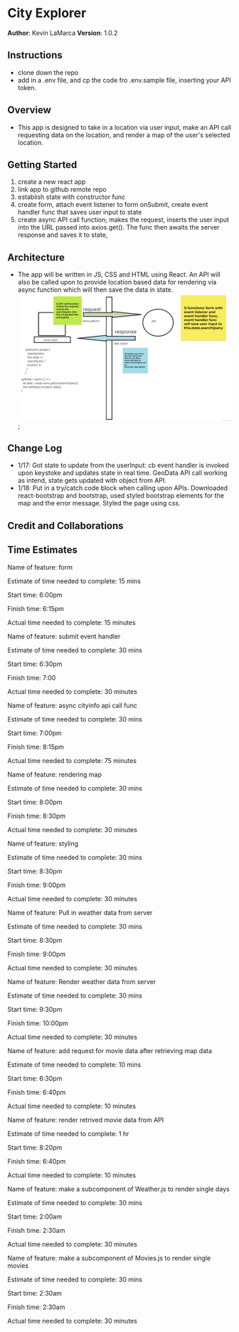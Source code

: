 # City Explorer

**Author**: Kevin LaMarca
**Version**: 1.0.2 

## Instructions
- clone down the repo
- add in a .env file, and cp the code fro  .env.sample file, inserting your API token.

## Overview
- This app is designed to take in a location via user input, make an API call requesting data on the location, and render a map of the user's selected location.

## Getting Started
1. create a new react app
2. link app to github remote repo
3. establish state with constructor func
4. create form, attach event listener to form onSubmit, create event handler func that saves user input to state
5. create async API call function; makes the request, inserts the user input into the URL passed into axios.get(). The func then awaits the server response and saves it to state, 

## Architecture
- The app will be written in JS, CSS and HTML using React. An API will also be called upon to provide location based data for rendering via async function which will then save the data in state. 
![image](/public/dataFlow.png);

## Change Log
- 1/17: Got state to update from the userInput: cb event handler is invoked upon keystoke and updates state in real time. GeoData API call working as intend, state gets updated with object from API.
- 1/18: Put in a try/catch code block when calling upon APIs. Downloaded react-bootstrap and bootstrap, used styled bootstrap elements for the map and the error message. Styled the page using css.

## Credit and Collaborations


## Time Estimates

Name of feature: form

Estimate of time needed to complete: 15 mins

Start time: 6:00pm

Finish time: 6:15pm

Actual time needed to complete: 15 minutes

Name of feature: submit event handler

Estimate of time needed to complete: 30 mins

Start time: 6:30pm

Finish time: 7:00

Actual time needed to complete: 30 minutes

Name of feature: async cityinfo api call func

Estimate of time needed to complete: 30 mins

Start time: 7:00pm

Finish time: 8:15pm

Actual time needed to complete: 75 minutes

Name of feature: rendering map

Estimate of time needed to complete: 30 mins

Start time: 8:00pm

Finish time: 8:30pm

Actual time needed to complete: 30 minutes

Name of feature: styling 

Estimate of time needed to complete: 30 mins

Start time: 8:30pm

Finish time: 9:00pm

Actual time needed to complete: 30 minutes

Name of feature: Pull in weather data from server 

Estimate of time needed to complete: 30 mins

Start time: 8:30pm

Finish time: 9:00pm

Actual time needed to complete: 30 minutes

Name of feature: Render weather data from server 

Estimate of time needed to complete: 30 mins

Start time: 9:30pm

Finish time: 10:00pm

Actual time needed to complete: 30 minutes

Name of feature: add request for movie data after retrieving map data

Estimate of time needed to complete: 10 mins

Start time: 6:30pm

Finish time: 6:40pm

Actual time needed to complete: 10 minutes

Name of feature: render retrived movie data from API

Estimate of time needed to complete: 1 hr

Start time: 8:20pm

Finish time: 6:40pm

Actual time needed to complete: 10 minutes

Name of feature: make a subcomponent of Weather.js to render single days

Estimate of time needed to complete: 30 mins

Start time: 2:00am

Finish time: 2:30am

Actual time needed to complete: 30 minutes

Name of feature: make a subcomponent of Movies.js to render single movies

Estimate of time needed to complete: 30 mins

Start time: 2:30am

Finish time: 2:30am

Actual time needed to complete: 30 minutes
